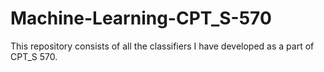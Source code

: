 # Machine-Learning-CPT_S-570
This repository consists of all the classifiers I have developed as a part of CPT_S 570.
